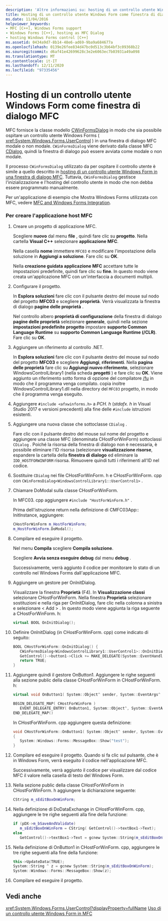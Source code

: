 ```yaml
---
description: 'Altre informazioni su: hosting di un controllo utente Windows Form come finestra di dialogo MFC'
title: Hosting di un controllo utente Windows Form come finestra di dialogo MFC
ms.date: 11/04/2016
helpviewer_keywords:
- MFC [C++], Windows Forms support
- Windows Forms [C++], hosting as MFC Dialog
- hosting Windows Forms control [C++]
ms.assetid: 0434a9d7-8b14-48e6-ad69-9ba9a684677a
ms.openlocfilehash: 0139e26fee834d47bc0d513c3b64bf3c09368b22
ms.sourcegitcommit: d6af41e42699628c3e2e6063ec7b03931a49a098
ms.translationtype: MT
ms.contentlocale: it-IT
ms.lasthandoff: 12/11/2020
ms.locfileid: "97335456"
---
```

# <a name="hosting-a-windows-form-user-control-as-an-mfc-dialog-box"></a>Hosting di un controllo utente Windows Form come finestra di dialogo MFC

MFC fornisce la classe modello [CWinFormsDialog](../mfc/reference/cwinformsdialog-class.md) in modo che sia possibile ospitare un controllo utente Windows Forms ( <xref:System.Windows.Forms.UserControl> ) in una finestra di dialogo MFC modale o non modale. `CWinFormsDialog` viene derivato dalla classe MFC [CDialog](../mfc/reference/cdialog-class.md), quindi la finestra di dialogo può essere avviata come modale o non modale.

Il processo `CWinFormsDialog` utilizzato da per ospitare il controllo utente è simile a quello descritto in [hosting di un controllo utente Windows Form in una finestra di dialogo MFC](../dotnet/hosting-a-windows-form-user-control-in-an-mfc-dialog-box.md). Tuttavia, `CWinFormsDialog` gestisce l'inizializzazione e l'hosting del controllo utente in modo che non debba essere programmato manualmente.

Per un'applicazione di esempio che Mostra Windows Forms utilizzata con MFC, vedere [MFC and Windows Forms Integration](https://www.microsoft.com/download/details.aspx?id=2113).

### <a name="to-create-the-mfc-host-application"></a>Per creare l'applicazione host MFC

1. Creare un progetto di applicazione MFC.

   Scegliere **nuovo** dal menu **file** , quindi fare clic su **progetto**. Nella cartella **Visual C++** selezionare **applicazione MFC**.

   Nella casella **nome** immettere `MFC03` e modificare l'impostazione della soluzione in **Aggiungi a soluzione**. Fare clic su **OK**.

   Nella **creazione guidata applicazione MFC** accettare tutte le impostazioni predefinite, quindi fare clic su **fine**. In questo modo viene creata un'applicazione MFC con un'interfaccia a documenti multipli.

1. Configurare il progetto.

   In **Esplora soluzioni** fare clic con il pulsante destro del mouse sul nodo del progetto **MFC03** e scegliere **proprietà**. Verrà visualizzata la finestra di dialogo **pagine delle proprietà** .

   Nel controllo albero **proprietà di configurazione** della finestra di dialogo **pagine delle proprietà** selezionare **generale**, quindi nella sezione **impostazioni predefinite progetto** impostare **supporto Common Language Runtime** su **supporto Common Language Runtime (/CLR)**. Fare clic su **OK**.

1. Aggiungere un riferimento al controllo .NET.

   In **Esplora soluzioni** fare clic con il pulsante destro del mouse sul nodo del progetto **MFC03** e scegliere **Aggiungi**, **riferimenti**. Nella **pagina delle proprietà** fare clic su **Aggiungi nuovo riferimento**, selezionare WindowsControlLibrary1 (nella scheda **progetti** ) e fare clic su **OK**. Viene aggiunto un riferimento sotto forma di opzione del compilatore [/fu](../build/reference/fu-name-forced-hash-using-file.md) in modo che il programma venga compilato. copia inoltre WindowsControlLibrary1.dll nella directory del `MFC03` progetto, in modo che il programma venga eseguito.

1. Aggiungere `#include <afxwinforms.h>` a *PCH. h* (*stdafx. h* in Visual Studio 2017 e versioni precedenti) alla fine delle `#include` istruzioni esistenti.

1. Aggiungere una nuova classe che sottoclasse `CDialog` .

   Fare clic con il pulsante destro del mouse sul nome del progetto e aggiungere una classe MFC (denominata CHostForWinForm) sottoclassi `CDialog` . Poiché la risorsa della finestra di dialogo non è necessaria, è possibile eliminare l'ID risorsa (selezionare **visualizzazione risorse**, espandere la cartella della **finestra di dialogo** ed eliminare la `IDD_HOSTFORWINFORM` risorsa.  Rimuovere quindi tutti i riferimenti all'ID nel codice.

1. Sostituire `CDialog` nei file CHostForWinForm. h e CHostForWinForm. cpp con `CWinFormsDialog<WindowsControlLibrary1::UserControl1>` .

1. Chiamare DoModal sulla classe CHostForWinForm.

   In MFC03. cpp aggiungere `#include "HostForWinForm.h"` .

   Prima dell'istruzione return nella definizione di CMFC03App:: InitInstance, aggiungere:

    ```cpp
    CHostForWinForm m_HostForWinForm;
    m_HostForWinForm.DoModal();
    ```

1. Compilare ed eseguire il progetto.

   Nel menu **Compila** scegliere **Compila soluzione**.

   Scegliere **Avvia senza eseguire debug** dal menu **debug** .

   Successivamente, verrà aggiunto il codice per monitorare lo stato di un controllo nel Windows Forms dall'applicazione MFC.

1. Aggiungere un gestore per OnInitDialog.

   Visualizzare la finestra **Proprietà** (F4). In **Visualizzazione classi** selezionare CHostForWinForm. Nella finestra **Proprietà** selezionare sostituzioni e nella riga per OnInitDialog, fare clic nella colonna a sinistra e selezionare \< Add > . In questo modo viene aggiunta la riga seguente a CHostForWinForm. h:

    ```cpp
    virtual BOOL OnInitDialog();
    ```

1. Definire OnInitDialog (in CHostForWinForm. cpp) come indicato di seguito:

    ```cpp
    BOOL CHostForWinForm::OnInitDialog() {
       CWinFormsDialog<WindowsControlLibrary1::UserControl1>::OnInitDialog();
       GetControl()->button1->Click += MAKE_DELEGATE(System::EventHandler, OnButton1);
       return TRUE;
    }
    ```

1. Aggiungere quindi il gestore OnButton1. Aggiungere le righe seguenti alla sezione public della classe CHostForWinForm in CHostForWinForm. h:

    ```cpp
    virtual void OnButton1( System::Object^ sender, System::EventArgs^ e );

    BEGIN_DELEGATE_MAP( CHostForWinForm )
       EVENT_DELEGATE_ENTRY( OnButton1, System::Object^, System::EventArgs^ );
    END_DELEGATE_MAP()
    ```

   In CHostForWinForm. cpp aggiungere questa definizione:

    ```cpp
    void CHostForWinForm::OnButton1( System::Object^ sender, System::EventArgs^ e )
    {
       System::Windows::Forms::MessageBox::Show("test");
    }
    ```

1. Compilare ed eseguire il progetto. Quando si fa clic sul pulsante, che è in Windows Form, verrà eseguito il codice nell'applicazione MFC.

    Successivamente, verrà aggiunto il codice per visualizzare dal codice MFC il valore nella casella di testo del Windows Form.

1. Nella sezione public della classe CHostForWinForm in CHostForWinForm. h aggiungere la dichiarazione seguente:

    ```cpp
    CString m_sEditBoxOnWinForm;
    ```

1. Nella definizione di DoDataExchange in CHostForWinForm. cpp, aggiungere le tre righe seguenti alla fine della funzione:

    ```cpp
    if (pDX->m_bSaveAndValidate)
       m_sEditBoxOnWinForm = CString( GetControl()->textBox1->Text);
    else
       GetControl()->textBox1->Text = gcnew System::String(m_sEditBoxOnWinForm);
    ```

1. Nella definizione di OnButton1 in CHostForWinForm. cpp, aggiungere le tre righe seguenti alla fine della funzione:

    ```cpp
    this->UpdateData(TRUE);
    System::String ^ z = gcnew System::String(m_sEditBoxOnWinForm);
    System::Windows::Forms::MessageBox::Show(z);
    ```

1. Compilare ed eseguire il progetto.

## <a name="see-also"></a>Vedi anche

<xref:System.Windows.Forms.UserControl?displayProperty=fullName>
[Uso di un controllo utente Windows Form in MFC](../dotnet/using-a-windows-form-user-control-in-mfc.md)
